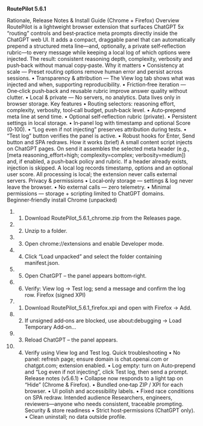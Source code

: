 **RoutePilot 5.6.1** 

Rationale, Release Notes & Install Guide (Chrome + Firefox)
Overview
RoutePilot is a lightweight browser extension that surfaces ChatGPT 5x “routing” controls and best‑practice meta prompts directly inside the ChatGPT web UI. 
It adds a compact, draggable panel that can automatically prepend a structured meta line—and, optionally, a private self‑reflection rubric—to every message while keeping a local log of which options were injected. 
The result: consistent reasoning depth, complexity, verbosity and push‑back without manual copy‑paste.
Why it matters
•	Consistency at scale — Preset routing options remove human error and persist across sessions.
•	Transparency & attribution — The View log tab shows what was injected and when, supporting reproducibility.
•	Friction‑free iteration — One‑click push‑back and reusable rubric improve answer quality without clutter.
•	Local & private — No servers, no analytics. Data lives only in browser storage.
Key features
•	Routing selectors: reasoning effort, complexity, verbosity, tool‑call budget, push‑back level.
•	Auto‑prepend meta line at send time.
•	Optional self‑reflection rubric (private).
•	Persistent settings in local storage.
•	In‑panel log with timestamp and optional Score (0‑100).
•	“Log even if not injecting” preserves attribution during tests.
•	“Test log” button verifies the panel is active.
•	Robust hooks for Enter, Send button and SPA redraws.
How it works (brief)
A small content script injects on ChatGPT pages. On send it assembles the selected meta header 
(e.g., [meta reasoning_effort=high; complexity=complex; verbosity=medium]) and, if enabled, a push‑back policy and rubric. 
If a header already exists, injection is skipped. A local log records timestamp, options and an optional user score. 
All processing is local; the extension never calls external servers.
Privacy & permissions
•	Local‑only storage — settings & log never leave the browser.
•	No external calls — zero telemetry.
•	Minimal permissions — storage + scripting limited to ChatGPT domains.
Beginner‑friendly install
Chrome (unpacked)
1.	1. Download RoutePilot_5.6.1_chrome.zip from the Releases page.
2.	2. Unzip to a folder.
3.	3. Open chrome://extensions and enable Developer mode.
4.	4. Click “Load unpacked” and select the folder containing manifest.json.
5.	5. Open ChatGPT – the panel appears bottom‑right.
6.	6. Verify: View log → Test log; send a message and confirm the log row.
Firefox (signed XPI)
7.	1. Download RoutePilot_5.6.1_firefox.xpi and open with Firefox → Add.
8.	2. If unsigned add‑ons are blocked, use about:debugging → Load Temporary Add‑on…
9.	3. Reload ChatGPT – the panel appears.
10.	4. Verify using View log and Test log.
Quick troubleshooting
•	No panel: refresh page; ensure domain is chat.openai.com or chatgpt.com; extension enabled.
•	Log empty: turn on Auto‑prepend and “Log even if not injecting”, click Test log, then send a prompt.
Release notes (v5.6.1)
•	Collapse now responds to a light tap on “Hide” (Chrome & Firefox).
•	Bundled one‑tap ZIP / XPI for each browser.
•	UI polish and accessibility labels.
•	Fixed race conditions on SPA redraw.
Intended audience
Researchers, engineers, reviewers—anyone who needs consistent, traceable prompting.
Security & store readiness
•	Strict host‑permissions (ChatGPT only).
•	Clean uninstall; no data outside profile.
